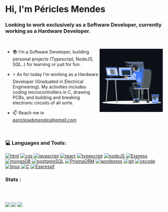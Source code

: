 <h1 align="">Hi, I'm Péricles Mendes</h1>
<h3 align="">Looking to work exclusively as a Software Developer, currently working as a Hardware Developer.</h3>
<br>
<p><img align="right" src="https://github.com/periebm/periebm/blob/main/animation_500_kxa883sd.gif" alt="peri-code" width=40% height=40% /></p>

- 📚 I’m a Software Developer, building personal projects (Typescript, NodeJS, SQL..) for learning or just for fun.

- ⚡ As for today I'm working as a Hardware Developer (Graduated in Electrical Engineering). My activities includes coding microcontrollers in C, drawing PCBs,  and building and breaking electronic circuits of all sorts.

- 📫 Reach me in *periclesebmendes@gmail.com*

<br>

<h3 align="">💻 Languages and Tools:</h3>
<a href="#"><img src="https://img.shields.io/badge/HTML5-E34F26?style=for-the-badge&logo=html5&logoColor=white" alt="html"/></a> <a href="#"><img src="https://img.shields.io/badge/CSS3-1572B6?style=for-the-badge&logo=css3&logoColor=white" alt="css"/></a> <a href="#"><img src="https://img.shields.io/badge/JavaScript-323330?style=for-the-badge&logo=javascript&logoColor=F7DF1E" alt="javascript"/></a> <a href="#"><img src="https://img.shields.io/badge/React-20232A?style=for-the-badge&logo=react&logoColor=61DAFB" alt="react"/></a> <a href="#"><img src="https://img.shields.io/badge/TypeScript-007ACC?style=for-the-badge&logo=typescript&logoColor=white" alt="typescript"/></a> <a href="#"><img src="https://img.shields.io/badge/Node%20js-339933?style=for-the-badge&logo=nodedotjs&logoColor=white" alt="nodeJS"/></a> <a href="#"><img src="https://img.shields.io/badge/Express%20js-000000?style=for-the-badge&logo=express&logoColor=white" alt="Express"/></a> <a href="#"><img src="https://img.shields.io/badge/MongoDB-4EA94B?style=for-the-badge&logo=mongodb&logoColor=white" alt="mongoDB"/></a> <a href="#"><img src="https://img.shields.io/badge/PostgreSQL-316192?style=for-the-badge&logo=postgresql&logoColor=white" alt="postgreeSQL"/></a> <a href="#"><img src="https://img.shields.io/badge/Prisma-3982CE?style=for-the-badge&logo=Prisma&logoColor=white" alt="PrismaORM"/></a><!--<a href="#"><img src="https://img.shields.io/badge/Docker-2CA5E0?style=for-the-badge&logo=docker&logoColor=white" alt="docker"/></a> <a href="#"><img width="48" height="48" src="https://img.shields.io/badge/Amazon_AWS-FF9900?style=for-the-badge&logo=amazonaws&logoColor=white"/></a>--> <a href="#"><img src="https://img.shields.io/badge/Wordpress-21759B?style=for-the-badge&logo=wordpress&logoColor=white" alt="wordpress"/></a> <a href="#"><img src="https://img.shields.io/badge/GIT-E44C30?style=for-the-badge&logo=git&logoColor=white" alt="git"/></a> <a href="#"><img src="https://img.shields.io/badge/VSCode-0078D4?style=for-the-badge&logo=visual%20studio%20code&logoColor=white" alt="vscode"/></a> <a href="#"><img src="https://img.shields.io/badge/Linux-FCC624?style=for-the-badge&logo=linux&logoColor=black" alt="linux"/></a> <a href="#"><img src="https://img.shields.io/badge/C-00599C?style=for-the-badge&logo=c&logoColor=white" alt="C"/></a> <a href="#"><img src="https://img.shields.io/badge/espressif-E7352C?style=for-the-badge&logo=espressif&logoColor=white" alt="Espressif"/></a>



<br>

<h3>Stats :</h3>

<div>
<img src="https://github-readme-stats.vercel.app/api?username=periebm&show_icons=true&locale=en&bg_color=0d1117&text_color=ffffff&icon_color=2E7AE3&repo=convoychat&hide=stars" alt="" height="150em"/>
<b>
<img src="https://github-readme-stats.vercel.app/api/top-langs?username=periebm&show_icons=true&locale=en&bg_color=0d1117&text_color=ffffff&layout=compact" alt="" bg_color=#808080 height="150em"/>
</div>
  
 ##
<div> 
   <a href="https://www.linkedin.com/in/pericles-mendes/" target="_blank"><img src="https://img.shields.io/badge/-LinkedIn-%230077B5?style=for-the-badge&logo=linkedin&logoColor=white" target="_blank"></a> 
  <a href="https://instagram.com/periebm" target="_blank"><img src="https://img.shields.io/badge/-Instagram-%23E4405F?style=for-the-badge&logo=instagram&logoColor=white" target="_blank"></a>
  <a href = "mailto:periclesebmendes@gmail.com"><img src="https://img.shields.io/badge/-Gmail-%23333?style=for-the-badge&logo=gmail&logoColor=white" target="_blank"></a>
</div>
